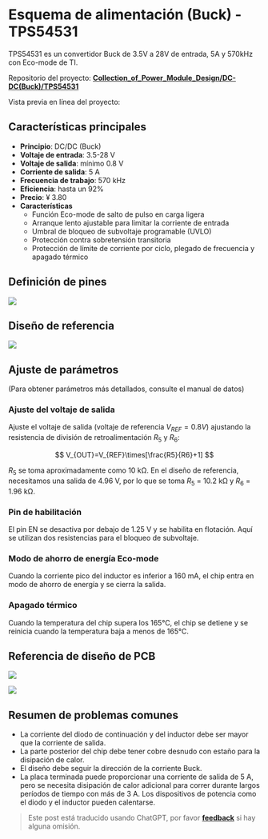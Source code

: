 # Esquema de alimentación (Buck) - TPS54531

TPS54531 es un convertidor Buck de 3.5V a 28V de entrada, 5A y 570kHz con Eco-mode de TI.

Repositorio del proyecto: [**Collection_of_Power_Module_Design/DC-DC(Buck)/TPS54531**](<https://github.com/linyuxuanlin/Collection_of_Power_Module_Design/tree/main/DC-DC(Buck)/TPS54531>)

Vista previa en línea del proyecto:

<div class="altium-iframe-viewer">
  <div
    class="altium-ecad-viewer"
    data-project-src="https://github.com/linyuxuanlin/Collection_of_Power_Module_Design/raw/main/DC-DC(Buck)/TPS54531/TPS54531.zip"
  ></div>
</div>

## Características principales

- **Principio**: DC/DC (Buck)
- **Voltaje de entrada**: 3.5-28 V
- **Voltaje de salida**: mínimo 0.8 V
- **Corriente de salida**: 5 A
- **Frecuencia de trabajo**: 570 kHz
- **Eficiencia**: hasta un 92%
- **Precio**: ¥ 3.80
- **Características**
  - Función Eco-mode de salto de pulso en carga ligera
  - Arranque lento ajustable para limitar la corriente de entrada
  - Umbral de bloqueo de subvoltaje programable (UVLO)
  - Protección contra sobretensión transitoria
  - Protección de límite de corriente por ciclo, plegado de frecuencia y apagado térmico

## Definición de pines

![](https://wiki-media-1253965369.cos.ap-guangzhou.myqcloud.com/img/20210713153815.png)

## Diseño de referencia

![](https://wiki-media-1253965369.cos.ap-guangzhou.myqcloud.com/img/20210713173605.png)

## Ajuste de parámetros

(Para obtener parámetros más detallados, consulte el manual de datos)

### Ajuste del voltaje de salida

Ajuste el voltaje de salida (voltaje de referencia $V_{REF}=0.8 V$) ajustando la resistencia de división de retroalimentación $R_5$ y $R_6$:

$$
V_{OUT}=V_{REF}\times[\frac{R5}{R6}+1]
$$

$R_5$ se toma aproximadamente como 10 kΩ. En el diseño de referencia, necesitamos una salida de 4.96 V, por lo que se toma $R_5$ = 10.2 kΩ y $R_6$ = 1.96 kΩ.

### Pin de habilitación

El pin EN se desactiva por debajo de 1.25 V y se habilita en flotación. Aquí se utilizan dos resistencias para el bloqueo de subvoltaje.

### Modo de ahorro de energía Eco-mode

Cuando la corriente pico del inductor es inferior a 160 mA, el chip entra en modo de ahorro de energía y se cierra la salida.

### Apagado térmico

Cuando la temperatura del chip supera los 165℃, el chip se detiene y se reinicia cuando la temperatura baja a menos de 165℃.

## Referencia de diseño de PCB

![](https://wiki-media-1253965369.cos.ap-guangzhou.myqcloud.com/img/20210713161521.png)

![](https://wiki-media-1253965369.cos.ap-guangzhou.myqcloud.com/img/20210713162833.png)

## Resumen de problemas comunes

- La corriente del diodo de continuación y del inductor debe ser mayor que la corriente de salida.
- La parte posterior del chip debe tener cobre desnudo con estaño para la disipación de calor.
- El diseño debe seguir la dirección de la corriente Buck.
- La placa terminada puede proporcionar una corriente de salida de 5 A, pero se necesita disipación de calor adicional para correr durante largos períodos de tiempo con más de 3 A. Los dispositivos de potencia como el diodo y el inductor pueden calentarse.

> Este post está traducido usando ChatGPT, por favor [**feedback**](https://github.com/linyuxuanlin/Wiki_MkDocs/issues/new) si hay alguna omisión.

